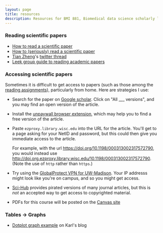 ```yaml
---
layout: page
title: resources
description: Resources for BMI 881, Biomedical data science scholarly literature
---
```


### Reading scientific papers

- [How to read a scientific paper](https://www.sciencemag.org/careers/2016/01/how-read-scientific-paper)
- [How to (seriously) read a scientific paper](https://www.sciencemag.org/careers/2016/03/how-seriously-read-scientific-paper)
- [Tian Zheng](http://tzstatsads.github.io/)'s [twitter thread](https://twitter.com/tz33cu/status/1119777860909174785)
- [Leek group guide to reading academic papers](https://github.com/jtleek/readingpapers)

### Accessing scientific papers

Sometimes it is difficult to get access to papers (such as those among
the [reading assignments](schedule.html)), particularly from home.
Here are strategies I use:

- Search for the paper on [Google scholar](https://scholar.google.com).
  Click on "All ___ versions", and you may find an open version of the article.

- Install the [unpaywall browser extension](https://unpaywall.org/products/extension),
  which may help you to find a free version of the article.

- Paste `ezproxy.library.wisc.edu` into the URL for the article.
  You'll get to a page asking for your NetID and password, but this
  could then give you immediate access to the article.

  For example, with the url
  <https://doi.org/10.1198/000313002317572790>, you would instead use
  <http://doi.org.ezproxy.library.wisc.edu/10.1198/000313002317572790>.
  (Note the use of `http` rather than `https`.)

- Try using the [GlobalProtect VPN for
  UW-Madison](https://kb.wisc.edu/helpdesk/page.php?id=68164). Your
  IP addresss might look like you're on campus, and so you might get
  access.

- [Sci-Hub](https://sci-hub.se) provides pirated versions of many
  journal articles, but this is _not_ an accepted way to get access to
  copyrighted material.

- PDFs for this course will be posted on the [Canvas site](https://canvas.wisc.edu)

### Tables &rarr; Graphs

- [Dotplot graph
  example](https://kbroman.org/blog/2014/10/29/improved-graphs-of-car-crash-stats/)
  on Karl's blog
